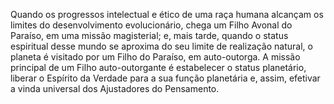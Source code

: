 ﻿Quando os progressos intelectual e ético de uma raça humana alcançam os limites do desenvolvimento evolucionário, chega um Filho Avonal do Paraíso, em uma missão magisterial; e, mais tarde, quando o status espiritual desse mundo se aproxima do seu limite de realização natural, o planeta é visitado por um Filho do Paraíso, em auto-outorga. A missão principal de um Filho auto-outorgante é estabelecer o status planetário, liberar o Espírito da Verdade para a sua função planetária e, assim, efetivar a vinda universal dos Ajustadores do Pensamento.